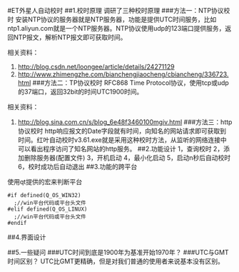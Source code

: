 #ET外星人自动校时
##1.校时原理
调研了三种校时原理
###方法一：NTP协议校时
安装NTP协议的服务器就是NTP服务器，功能是提供UTC时间服务，比如ntp1.aliyun.com就是一个NTP服务器。NTP协议使用udp的123端口提供服务，返回NTP报文，解析NTP报文即可获取时间。

相关资料：
1.	http://blog.csdn.net/loongee/article/details/24271129
2.	http://www.zhimengzhe.com/bianchengjiaocheng/cbiancheng/336723.html
###方法二：TP协议校时
RFC868 Time Protocol协议，使用tcp或udp的37端口，返回32bit的时间UTC1900时间。

相关资料：
1.	http://blog.sina.com.cn/s/blog_6e48f3460100mgiv.html
###方法三：http协议校时
http响应报文的Date字段就有时间，向知名的网站请求即可获取到时间。红叶自动校时v3.61.exe就是采用这种校时方法，从监听的网络连接中可以看出程序访问了知名网站的http服务。
##2.功能设计
1，查询校时
2，添加删除服务器(配置文件)
3，开机启动
4，最小化启动
5，启动n秒后自动校时
6，校时成功后自动退出
##3.功能的跨平台

使用qt提供的宏来判断平台

```
#if defined(Q_OS_WIN32)
  ;//win平台代码或平台头文件
#elif defined(Q_OS_LINUX)
  ;//win平台代码或平台头文件
#endif
```
##4.界面设计

##5.一些疑问
###UTC时间到底是1900年为基准开始1970年？
###UTC与GMT时间区别？
UTC比GMT更精确，但是对我们普通的使用者来说基本没有区别。